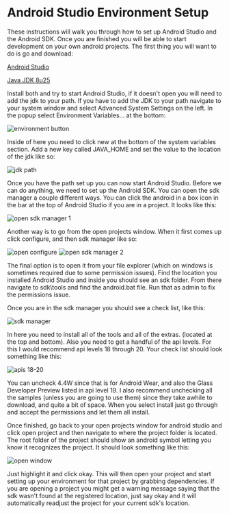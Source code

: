 # Android Studio Environment Setup

These instructions will walk you through how to set up Android Studio and the Android SDK. Once
you are finished you will be able to start development on your own android projects. The first
thing you will want to do is go and download:

[Android Studio](https://developer.android.com/sdk/installing/studio.html)

[Java JDK 8u25](http://www.oracle.com/technetwork/java/javase/downloads/jdk8-downloads-2133151.html)

Install both and try to start Android Studio, if it doesn't open you will need to add the jdk to your path.
If you have to add the JDK to your path navigate to your system window and select Advanced System Settings on the left. In the popup select Environment
Variables... at the bottom:

![environment button](Images/2014-10-16_21-28-52.png)

Inside of here you need to click new at the bottom of the system variables section.
Add a new key called JAVA_HOME and set the value to the location of the jdk like so:

![jdk path](Images/2014-10-16_21-31-21.png)

Once you have the path set up you can now start Android Studio. Before we can do anything,
we need to set up the Android SDK. You can open the sdk manager a couple different ways. You can click the android
in a box icon in the bar at the top of Android Studio if you are in a project. It looks like this:

![open sdk manager 1](Images/2014-10-15_20-24-10.png)

Another way is to go from the open projects window. When it first comes up click
configure, and then sdk manager like so:

![open configure](Images/2014-10-15_20-32-22.png)
![open sdk manager 2](Images/2014-10-15_20-33-42.png)

The final option is to open it from your file explorer (which on windows is sometimes
required due to some permission issues). Find the location you installed Android Studio and
inside you should see an sdk folder. From there navigate to sdk\tools and find the android.bat
file. Run that as admin to fix the permissions issue.

Once you are in the sdk manager you should see a check list, like this:

![sdk manager](Images/2014-10-15_20-38-10.png)

In here you need to install all of the tools and all of the extras. (located at
the top and bottom). Also you need to get a handful of the api levels. For this I would recommend
api levels 18 through 20. Your check list should look something like this:

![apis 18-20](Images/2014-10-15_20-42-30.png)

You can uncheck 4.4W since that is for Android Wear, and also the Glass Developer Preview
listed in api level 19. I also recommend unchecking all the samples (unless you are going to
use them) since they take awhile to download, and quite a bit of space. When you select
install just go through and accept the permissions and let them all install.

Once finished, go back to your open projects window for android studio and click open project
and then navigate to where the project folder is located. The root folder of the project should show an
android symbol letting you know it recognizes the project. It should look something like this:

![open window](Images/2014-10-15_20-50-24.png)

Just highlight it and click okay. This will then open your project and start setting up your environment
for that project by grabbing dependencies. If you are opening a project you might get a warning message
saying that the sdk wasn't found at the registered location, just say okay and it will automatically
readjust the project for your current sdk's location.

